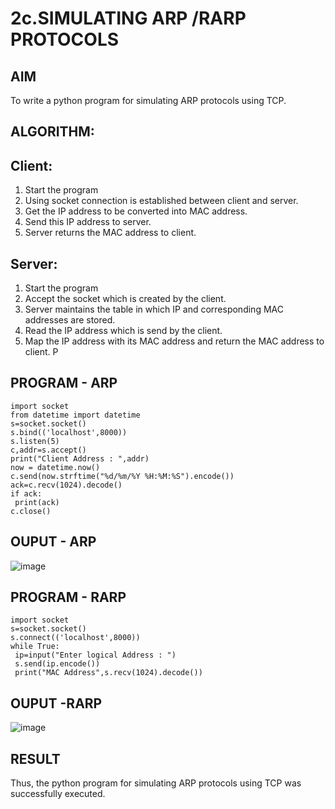 # 2c.SIMULATING ARP /RARP PROTOCOLS
## AIM
To write a python program for simulating ARP protocols using TCP.
## ALGORITHM:
## Client:
1. Start the program
2. Using socket connection is established between client and server.
3. Get the IP address to be converted into MAC address.
4. Send this IP address to server.
5. Server returns the MAC address to client.
## Server:
1. Start the program
2. Accept the socket which is created by the client.
3. Server maintains the table in which IP and corresponding MAC addresses are
stored.
4. Read the IP address which is send by the client.
5. Map the IP address with its MAC address and return the MAC address to client.
P
## PROGRAM - ARP
```
import socket
from datetime import datetime
s=socket.socket()
s.bind(('localhost',8000))
s.listen(5)
c,addr=s.accept()
print("Client Address : ",addr)
now = datetime.now()
c.send(now.strftime("%d/%m/%Y %H:%M:%S").encode())
ack=c.recv(1024).decode()
if ack:
 print(ack)
c.close()
```
## OUPUT - ARP
![image](https://github.com/Monishofficial/2c.-ARP_RARP_PROTOCOLS/assets/149455421/3f1372d8-7f1f-47eb-883f-01a743accacf)


## PROGRAM - RARP

```
import socket
s=socket.socket()
s.connect(('localhost',8000))
while True:
 ip=input("Enter logical Address : ")
 s.send(ip.encode())
 print("MAC Address",s.recv(1024).decode())
```
## OUPUT -RARP
![image](https://github.com/Monishofficial/2c.-ARP_RARP_PROTOCOLS/assets/149455421/9b6e99db-235e-4acb-afa6-70377b456d4a)


## RESULT
Thus, the python program for simulating ARP protocols using TCP was successfully 
executed.


